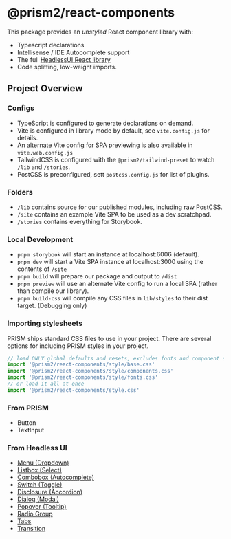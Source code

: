 # @prism2/react-components

This package provides an *unstyled* React component library with:

- Typescript declarations
- Intellisense / IDE Autocomplete support
- The full [HeadlessUI React library](https://headlessui.dev/)
- Code splitting, low-weight imports.

## Project Overview

### Configs

- TypeScript is configured to generate declarations on demand.
- Vite is configured in library mode by default, see `vite.config.js` for details.
- An alternate Vite config for SPA previewing is also available in `vite.web.config.js`
- TailwindCSS is configured with the `@prism2/tailwind-preset` to watch `/lib` and `/stories`.
- PostCSS is preconfigured, sett `postcss.config.js` for list of plugins.

### Folders

- `/lib` contains source for our published modules, including raw PostCSS.
- `/site` contains an example Vite SPA to be used as a dev scratchpad.
- `/stories` contains everything for Storybook.

### Local Development

- `pnpm storybook` will start an instance at localhost:6006 (default).
- `pnpm dev` will start a Vite SPA instance at localhost:3000 using the contents of `/site`
- `pnpm build` will prepare our package and output to `/dist`
- `pnpm preview` will use an alternate Vite config to run a local SPA (rather than compile our library).
- `pnpm build-css` will compile any CSS files in `lib/styles` to their dist target. (Debugging only)

### Importing stylesheets

PRISM ships standard CSS files to use in your project. There are several options for including PRISM styles in your project.

```js
// load ONLY global defaults and resets, excludes fonts and component styles.
import '@prism2/react-components/style/base.css'
import '@prism2/react-components/style/components.css'
import '@prism2/react-components/style/fonts.css'
// or load it all at once
import '@prism2/react-components/style.css'
```

### From PRISM

- Button
- TextInput

### From Headless UI

- [Menu (Dropdown)](https://headlessui.dev/react/menu)
- [Listbox (Select)](https://headlessui.dev/react/listbox)
- [Combobox (Autocomplete)](https://headlessui.dev/react/combobox)
- [Switch (Toggle)](https://headlessui.dev/react/switch)
- [Disclosure (Accordion)](https://headlessui.dev/react/disclosure)
- [Dialog (Modal)](https://headlessui.dev/react/dialog)
- [Popover (Tooltip)](https://headlessui.dev/react/popover)
- [Radio Group](https://headlessui.dev/react/radio-group)
- [Tabs](https://headlessui.dev/react/tabs)
- [Transition](https://headlessui.dev/react/transition)
